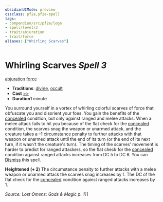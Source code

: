 ```yaml
---
obsidianUIMode: preview
cssclass: pf2e,pf2e-spell
tags:
- compendium/src/pf2e/logm
- spell/level/3
- trait/abjuration
- trait/force
aliases: ["Whirling Scarves"]
---
```

# Whirling Scarves *Spell 3*   
[abjuration](/rules/traits/abjuration.md)  [force](/rules/traits/force.md)  

- **Traditions**: [divine](/rules/traits/divine.md), [occult](/rules/traits/occult.md)
- **Cast** [>>](/rules/core-rulebook/chapter-9-playing-the-game.md#Actions "Two-Action") 
- **Duration**1 minute

You surround yourself in a vortex of whirling colorful scarves of force that obfuscate you and disorient your foes. You gain the benefits of the [concealed](/rules/conditions.md#Concealed) condition, but only against ranged and melee attacks. When a melee attack fails to hit you because of the flat check for the [concealed](/rules/conditions.md#Concealed) condition, the scarves snag the weapon or unarmed attack, and the creature takes a –1 circumstance penalty to further attacks with that weapon or unarmed attack until the end of its turn (or the end of its next turn, if it wasn't the creature's turn). The timing of the scarves' movement is harder to predict for ranged attackers, so the flat check for the [concealed](/rules/conditions.md#Concealed) condition against ranged attacks increases from DC 5 to DC 6. You can [Dismiss](/rules/actions/dismiss.md) this spell.

**Heightened (+ 2)** The circumstance penalty to further attacks with a melee weapon or unarmed attack the scarves snag increases by 1. The DC of the flat check for the [concealed](/rules/conditions.md#Concealed) condition against ranged attacks increases by 1.

*Source: Lost Omens: Gods & Magic p. 111*